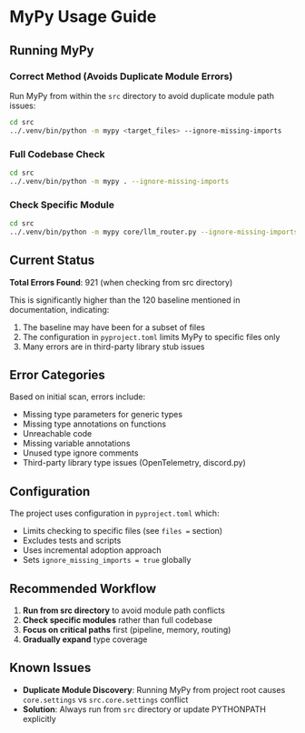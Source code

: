 # MyPy Usage Guide

## Running MyPy

### Correct Method (Avoids Duplicate Module Errors)

Run MyPy from within the `src` directory to avoid duplicate module path issues:

```bash
cd src
../.venv/bin/python -m mypy <target_files> --ignore-missing-imports
```

### Full Codebase Check

```bash
cd src
../.venv/bin/python -m mypy . --ignore-missing-imports
```

### Check Specific Module

```bash
cd src
../.venv/bin/python -m mypy core/llm_router.py --ignore-missing-imports
```

## Current Status

**Total Errors Found**: 921 (when checking from src directory)

This is significantly higher than the 120 baseline mentioned in documentation, indicating:

1. The baseline may have been for a subset of files
2. The configuration in `pyproject.toml` limits MyPy to specific files only
3. Many errors are in third-party library stub issues

## Error Categories

Based on initial scan, errors include:

- Missing type parameters for generic types
- Missing type annotations on functions
- Unreachable code
- Missing variable annotations
- Unused type ignore comments
- Third-party library type issues (OpenTelemetry, discord.py)

## Configuration

The project uses configuration in `pyproject.toml` which:

- Limits checking to specific files (see `files =` section)
- Excludes tests and scripts
- Uses incremental adoption approach
- Sets `ignore_missing_imports = true` globally

## Recommended Workflow

1. **Run from src directory** to avoid module path conflicts
2. **Check specific modules** rather than full codebase
3. **Focus on critical paths** first (pipeline, memory, routing)
4. **Gradually expand** type coverage

## Known Issues

- **Duplicate Module Discovery**: Running MyPy from project root causes `core.settings` vs `src.core.settings` conflict
- **Solution**: Always run from `src` directory or update PYTHONPATH explicitly
